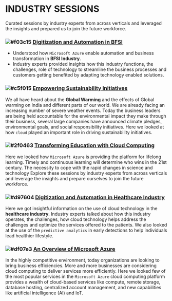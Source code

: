 # INDUSTRY SESSIONS

Curated sessions by industry experts from across verticals and leveraged the insights and prepared us to join the future workforce.

### ![#f03c15](https://via.placeholder.com/15/f03c15/000000?text=+) [Digitization and Automation in BFSI](https://github.com/Neklaustares-tPtwP/Microsoft-Future_Ready_Talent-Internship/tree/master/Industry%20Sessions/Digitization%20and%20Automation%20in%20BFSI)
- Understood how `Microsoft Azure` enable automation and business transformation in **BFSI Industry**. 
- Industry experts provided insights how this industry functions, the challenges, role of technology to streamline the business processes and customers getting benefited by adapting technology enabled solutions.

### ![#c5f015](https://via.placeholder.com/15/c5f015/000000?text=+) [Empowering Sustainability Initiatives](https://github.com/Neklaustares-tPtwP/Microsoft-Future_Ready_Talent-Internship/tree/master/Industry%20Sessions/Empowering%20Sustainability%20Initiatives)

We all have heard about the **Global Warming** and the effects of Global warming on India and different parts of our world. We are already facing an increasing number of severe weather events. Today the business leaders are being held accountable for the environmental impact they make through their business, several large companies have announced climate pledges, environmental goals, and social responsibility initiatives. Here we looked at how `cloud` played an important role in driving sustainability initiatives.

### ![#2f0463](https://via.placeholder.com/15/2f0463/000000?text=+) [Transforming Education with Cloud Computing](https://github.com/Neklaustares-tPtwP/Microsoft-Future_Ready_Talent-Internship/tree/master/Industry%20Sessions/Transforming%20Education%20with%20Cloud%20Computing)

Here we looked how `Microsoft Azure` is providing the platform for lifelong learning. Timely and continuous learning will determine who wins in the 21st century. The necessity to cope with the rapid changes in science and technology Explore these sessions by industry experts from across verticals and leverage the insights and prepare ourselves to join the future workforce.

### ![#d97604](https://via.placeholder.com/15/d97604/000000?text=+) [Digitization and Automation in Healthcare Industry](https://github.com/Neklaustares-tPtwP/Microsoft-Future_Ready_Talent-Internship/tree/master/Industry%20Sessions/Digitization%20and%20Automation%20in%20Healthcare%20Industry)

Here we got insightful information on the use of cloud technology in the **healthcare industry**. Industry experts talked about how this industry operates, the challenges, how cloud technology helps address the challenges and optimize the services offered to the patients. We also looked at the use of the `predictive analytics` in early detections to help individuals lead healthier lifestyle.

### ![#df07e3](https://via.placeholder.com/15/df07e3/000000?text=+) [An Overview of Microsoft Azure](https://github.com/Neklaustares-tPtwP/Microsoft-Future_Ready_Talent-Internship/tree/master/Industry%20Sessions/An%20Overview%20of%20Microsoft%20Azure)

In the highly competitive environment, today organizations are looking to bring business efficiencies. More and more businesses are considering cloud computing to deliver services more efficiently. Here we looked few of the most popular services in the `Microsoft Azure` cloud computing platform provides a wealth of cloud-based services like compute, remote storage, database hosting, centralized account management, and new capabilities like artificial intelligence (AI) and IoT.
